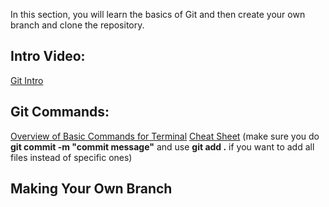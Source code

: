 In this section, you will learn the basics of Git and then create your own branch and clone the repository.

## Intro Video:
[Git Intro](https://youtu.be/e9lnsKot_SQ?feature=shared)

## Git Commands:
[Overview of Basic Commands for Terminal](https://github.com/devaaravmishra/git-commands)
[Cheat Sheet](https://about.gitlab.com/images/press/git-cheat-sheet.pdf) (make sure you do **git commit -m "commit message"** and use **git add .** if you want to add all files instead of specific ones)

## Making Your Own Branch

